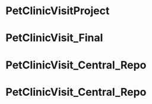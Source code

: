 # PetClinicVisitProject
# PetClinicVisit_Final
# PetClinicVisit_Central_Repo
# PetClinicVisit_Central_Repo
